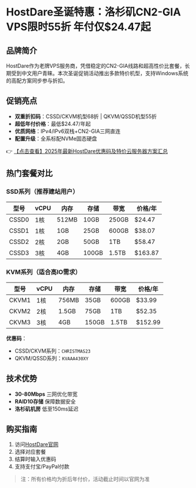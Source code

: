 # HostDare圣诞特惠：洛杉矶CN2-GIA VPS限时55折 年付仅$24.47起

## 品牌简介
HostDare作为老牌VPS服务商，凭借稳定的CN2-GIA线路和超高性价比套餐，长期受到中文用户青睐。本次圣诞促销活动推出多款特价机型，支持Windows系统的高配方案同步参与折扣。

## 促销亮点
- **双重折扣码**：CSSD/CKVM机型68折 | QKVM/QSSD机型55折
- **超低年付价格**：最低$24.47/年起
- **优质网络**：IPv4/IPv6双栈+CN2-GIA三网直连
- **配置升级**：全系标配NVMe固态硬盘

👉 [【点击查看】2025年最新HostDare优惠码及特价云服务器方案汇总](https://bit.ly/hostdare)

## 热门套餐对比

### SSD系列（推荐建站用户）
| 型号   | vCPU | 内存  | 存储   | 带宽  | 价格/年 |
|--------|------|-------|--------|-------|---------|
| CSSD0  | 1核  | 512MB | 10GB   | 250GB | $24.47  |
| CSSD1  | 1核  | 1GB   | 25GB   | 600GB | $38.07  |
| CSSD2  | 2核  | 2GB   | 50GB   | 1TB   | $58.47  |
| CSSD3  | 3核  | 4GB   | 100GB  | 1.5TB | $163.87 |

### KVM系列（适合高IO需求）
| 型号   | vCPU | 内存   | 存储    | 带宽  | 价格/年 |
|--------|------|--------|---------|-------|---------|
| CKVM1  | 1核  | 756MB  | 35GB    | 600GB | $33.99  |
| CKVM2  | 2核  | 1.5GB  | 75GB    | 1TB   | $52.35  |
| CKVM3  | 3核  | 4GB    | 150GB   | 1.5TB | $152.99 |

**优惠码**：
- CSSD/CKVM系列：`CHRISTMAS23`
- QKVM/QSSD系列：`KVAAA430XY`

## 技术优势
- **30-80Mbps** 三网优化带宽
- **RAID10存储** 保障数据安全
- **洛杉矶机房** 低至150ms延迟

## 购买指南
1. 访问[HostDare官网](https://bit.ly/hostdare)
2. 选择对应套餐
3. 结算时输入优惠码
4. 支持支付宝/PayPal付款

> 注：所有价格均为折后年付价，活动截止时间以官网为准